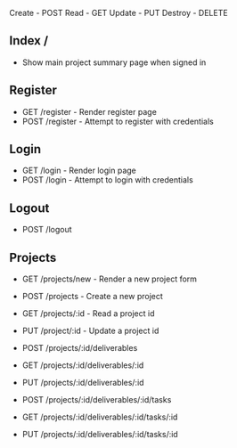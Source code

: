 Create - POST
Read - GET
Update - PUT
Destroy - DELETE

## Index /

* Show main project summary page when signed in

## Register

* GET /register - Render register page
* POST /register - Attempt to register with credentials

## Login

* GET /login - Render login page
* POST /login - Attempt to login with credentials

## Logout

* POST /logout

## Projects

* GET /projects/new - Render a new project form

* POST /projects - Create a new project
* GET /projects/:id - Read a project id
* PUT /project/:id - Update a project id

* POST /projects/:id/deliverables
* GET /projects/:id/deliverables/:id
* PUT /projects/:id/deliverables/:id

* POST /projects/:id/deliverables/:id/tasks
* GET /projects/:id/deliverables/:id/tasks/:id
* PUT /projects/:id/deliverables/:id/tasks/:id
